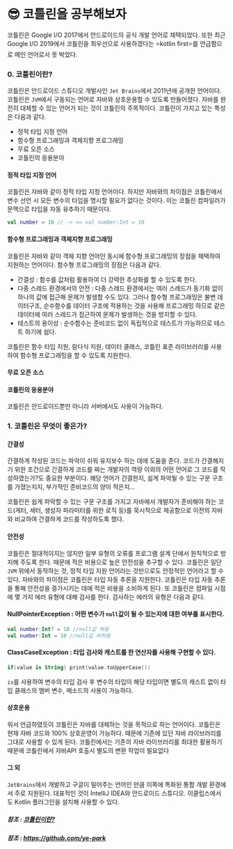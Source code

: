 # 😎 코틀린을 공부해보자

코틀린은 Google I/O 2017에서 안드로이드의 공식 개발 언어로 채택되었다. 
또한 최근 Google I/O 2019에서 코틀린을 최우선으로 사용하겠다는 ⭐️kotlin first⭐️를 언급함으로 메인 언어로서 못 박았다.

### 0. 코틀린이란?
코틀린은 안드로이드 스튜디오 개발사인 ```Jet Brains```에서 2011년에 공개한 언어이다. 
코틀린은 ```JVM```에서 구동되는 언어로 자바와 상호운용할 수 있도록 만들어졌다. 
자바를 완전히 대체할 수 있는 언어가 되는 것이 코틀린의 주목적이다. 코틀린이 가지고 있는 특성은 다음과 같다.

* 정적 타입 지정 언어
* 함수형 프로그래밍과 객체지향 프로그래밍
* 무료 오픈 소스
* 코틀린의 응용분야

#### 정적 타입 지정 언어
코틀린은 자바와 같이 정적 타입 지정 언어이다. 하지만 자바와의 차이점은 코틀린에서 변수 선언 시 모든 변수의 타입을 명시할 필요가 없다는 것이다. 
이는 코틀린 컴파일러가 문맥으로 타입을 자동 유추하기 때문이다.
```kotlin
val number = 10 // -> == val number:Int = 10
```
#### 함수형 프로그래밍과 객체지향 프로그래밍
코틀린은 자바와 같이 객체 지향 언어인 동시에 함수형 프로그래밍의 장점을 채택하여 지원하는 언어이다. 함수형 프로그래밍의 장점은 다음과 같다.

* 간결성 : 함수를 값처럼 활용하여 더 강력한 추상화를 할 수 있도록 한다.
* 다중 스레드 환경에서의 안전 : 다중 스레드 환경에서는 여러 스레드가 동기화 없이 하나의 값에 접근해 문제가 발생할 수도 있다. 
그러나 함수형 프로그래밍은 불변 데이터구조, 순수함수를 데이터 구조에 적용하는 것을 사용해 프로그래밍 하므로 같은 데이터에 여러 스레드가 접근하여 문제가 발생하는 것을 방지할 수 있다.
* 테스트의 용이성 : 순수함수는 준비코드 없이 독립적으로 테스트가 가능하므로 테스트 하기에 쉽다.

코틀린은 함수 타입 지원, 람다식 지원, 데이터 클래스, 코틀린 표준 라이브러리를 사용하여 함수형 프로그래밍을 할 수 있도록 지원한다. 

#### 무료 오픈 소스

#### 코틀린의 응용분야
코틀린은 안드로이드뿐만 아니라 서버에서도 사용이 가능하다.

### 1. 코틀린은 무엇이 좋은가?
#### 간결성
간결하게 작성된 코드는 파악이 쉬워 유지보수 하는 데에 도움을 준다. 
코드가 간결해지기 위한 조건으로 간결하게 코드를 짜는 개발자의 역량 이외의 어떤 언어로 그 코드를 작성하였는가?도 중요한 부분이다. 
해당 언어가 간결한지, 쉽게 파악될 수 있는 구문 구조를 가졌는지지, 부가적인 준비코드의 양이 적은지...

코틀린은 쉽게 파악할 수 있는 구문 구조를 가지고 자바에서 개발자가 준비해야 하는 코드(게터, 세터, 생성자 파라미터를 위한 로직 등)를 묵시적으로 제공함으로 
이전의 자바와 비교하여 간결하게 코드를 작성하도록 했다.

#### 안전성
코틀린은 절대적이지는 않지만 일부 유형의 오류를 프로그램 설계 단에서 원칙적으로 방지해 주도록 한다. 
때문에 적은 비용으로 높은 안전성을 추구할 수 있다. 코틀린은 일단 ```JVM``` 위에서 동작하는 것, 정적 타입 지원 언어라는 것만으로도 안정적인 언어라고 할 수 있다. 
자바와의 차이점은 코틀린은 타입 자동 추론을 지원한다. 코틀린은 타입 자동 추론을 통해 안전성을 증가시키는 데에 적은 비용을 소비하게 된다. 
또 코틀린은 컴파일 시점에 몇 가지 에러 유형에 대해 검사를 한다. 검사하는 에러의 유형은 다음과 같다.

#### NullPointerException : 어떤 변수가 ```null```값이 될 수 있는지에 대한 여부를 표시한다.
```kotlin
val number:Int? = 10 //null값 허용
val number:Int = 10 //null값 비허용
```
#### ClassCaseException : 타입 검사와 캐스트를 한 연산자를 사용해 구현할 수 있다.
```kotlin
if(value is String) print(value.toUpperCase())
```
```is```를 사용하여 변수의 타입 검사 후 변수의 타입이 해당 타입이면 별도의 캐스트 없이 타입 클래스의 멤버 변수, 메소드의 사용이 가능하다.

#### 상호운용
위서 언급하였듯이 코틀린은 자바를 대체하는 것을 목적으로 하는 언어이다. 
코틀린은 현재 자바 코드와 100% 상호운영이 가능하다. 때문에 기존에 있던 자바 라이브러리를 그대로 사용할 수 있게 된다. 
코틀린에서는 기존의 자바 라이브러리를 최대한 활용하기 때문에 코틀린에서 자바API 호출시 별도의 변환 작업이 필요없다

#### 그 외
```JetBrains```에서 개발하고 구글이 밀어주는 언어인 만큼 이쪽에 특화된 통합 개발 환경에서 주로 지원된다. 
대표적인 것이 IntelliJ IDEA와 안드로이드 스튜디오. 이클립스에서도 Kotlin 플러그인을 설치해 사용할 수 있다.


##### 참조 :  [코틀린이란?](https://namu.wiki/w/Kotlin)
##### 참조 :  https://github.com/ye-park
